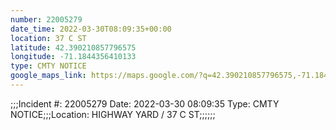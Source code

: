 ```yaml
---
number: 22005279
date_time: 2022-03-30T08:09:35+00:00
location: 37 C ST
latitude: 42.390210857796575
longitude: -71.1844356410133
type: CMTY NOTICE
google_maps_link: https://maps.google.com/?q=42.390210857796575,-71.1844356410133
---
```


;;;Incident #: 22005279   Date: 2022-03-30 08:09:35   Type: CMTY NOTICE;;;Location: HIGHWAY YARD / 37 C ST;;;;;;
